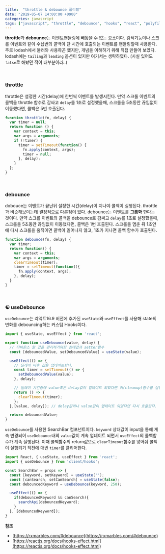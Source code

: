 ```yaml
---
title:  "throttle & debounce 폴리필"
date: "2019-05-07 14:00:00 +0900"
categories: javascript
tags: ["javascript", "throttle", "debounce", "hooks", "react", "polyfill"]
---
```


**throttle**과 **debounce**는 이벤트핸들링에 빼놓을 수 없는 요소이다. 검색기능이나 스크롤 이벤트와 같이 수십번의 콜백이 단 시간에 호출되는 이벤트를 핸들링할때 사용한다. 주로 lodash에서 불러와 사용하곤 했지만, 개념을 이해하기 위해 직접 만들어 보았다. lodash에는 `tailing`과 `leading` 옵션이 있지만 여기서는 생략하였다. (사실 있어도 `false`로 해놨던 적이 대부분이라..)

<br>

### throttle

throttle은 설정한 시간(delay)에 한번씩 이벤트를 발생시킨다. 만약 스크롤 이벤트의 콜백을 throttle 함수로 감싸고 `delay`를 1초로 설정했을때, 스크롤을 5초동안 끊임없이 이동했다면, 콜백은 5번 호출된다.

```js
function throttle(fn, delay) {
  var timer = null;
  return function () {
    var context = this;
    var args = arguments;
    if (!timer) {
      timer = setTimeout(function() {
        fn.apply(context, args);
        timer = null;
      }, delay);
    }
  };
}
```

<br>

### debounce

dobouce는 이벤트가 끝난뒤 설정한 시간(delay)이 지나야 콜백이 실행된다. throttle과 비슷해보이는데 결정적으로 다른점이 있다. debounce는 이벤트를 **그룹화** 한다는 것이다. 만약 스크롤 이벤트의 콜백을 debounce로 감싸고 `delay`를 1초로 설정했을때, 스크롤을 5초동안 끊임없이 이동했다면, 콜백은 1번 호출된다. 스크롤을 멈춘 뒤 1초안에 다시 스크롤을 움직이면 콜백이 일어나지 않고, 1초가 지나면 콜백 함수가 호출된다.

```js
function debounce(fn, delay) {
  var timer;
  return function() {
    var context = this;
    var args = arguments;
    clearTimeout(timer);
    timer = setTimeout(function(){
      fn.apply(context, args);
    }, delay);
  }
}
```

<br/>

### ☯️ useDebounce

`useDebounce`는 리액트16.9 버전에 추가된 `useState`와 `useEffect`를 사용해 state의 변화를 debouncing하는 커스텀 Hooks이다. 

```js
import { useState, useEffect } from 'react';

export function useDebounce(value, delay) {
  // 디바운스 할 값을 관리하기위한 상태값과 setter함수
  const [debouncedValue, setDebouncedValue] = useState(value);

  useEffect(() => {
    // 딜레이 이후 값을 업데이트한다.
    const timer = setTimeout(() => {
      setDebouncedValue(value);
    }, delay);

    // 딜레이 기간중에 value혹은 delay값이 업데이트 되었다면 이(cleanup)함수를 실행한다.
    return () => {
      clearTimeout(timer);
    };
  },[value, delay]); // delay값이나 value값이 업데이트 되었다면 다시 호출한다.

  return debouncedValue;
}
```

`useDebounce`를 사용한 SearchBar 컴포넌트이다. `keyword` 상태값이 input을 통해 계속 변경되어 `useDebounce`내의 `value`값이 계속 업데이트 되면서 `useEffect`의 콜백함수가 계속 실행된다. 이때 콜백함수의 return값으로 `clearTimeout`함수를 넣어줘 콜백이 실행되기 직전에 매번 `timer`를 클리어한다.

```jsx
import React, { useState, useEffect } from 'react';
import { useDebounce } from 'client/hooks';

const SearchBar = props => {
  const [keyword, setKeyword] = useState('');
  const [canSearch, setCanSearch] = useState(false);
  const debouncedKeyword = useDebounce(keyword, 250);

  useEffect(() => {
    if(debouncedKeyword && canSearch){
      searchApi(debouncedKeyword);
    }
  }, [debouncedKeyword]);
}
```

**참조**
- [https://rxmarbles.com/#debounce](https://rxmarbles.com/#debounce)
- [https://reactjs.org/docs/hooks-effect.html](https://reactjs.org/docs/hooks-effect.html)